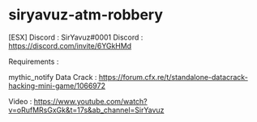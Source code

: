 # siryavuz-atm-robbery
[ESX]
 Discord : SirYavuz#0001
 Discord : https://discord.com/invite/6YGkHMd
 
 Requirements : 
 
 mythic_notify
 Data Crack : https://forum.cfx.re/t/standalone-datacrack-hacking-mini-game/1066972
 
 Video : https://www.youtube.com/watch?v=oRufMRsGxGk&t=17s&ab_channel=SirYavuz
 
